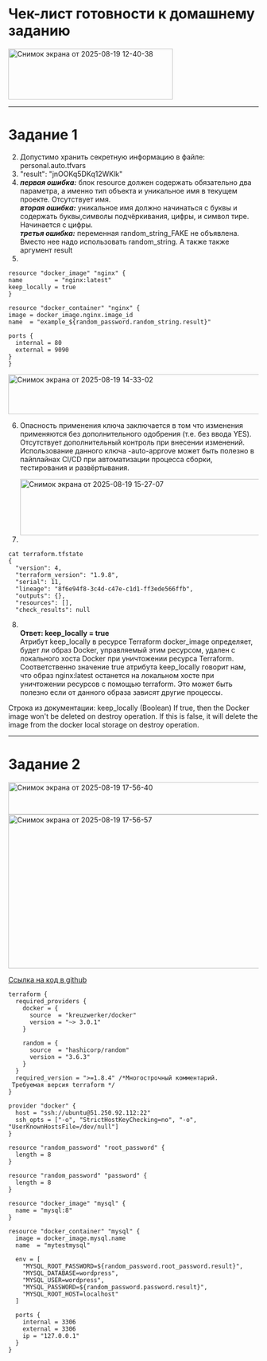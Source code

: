 # Чек-лист готовности к домашнему заданию

<img width="331" height="102" alt="Снимок экрана от 2025-08-19 12-40-38" src="https://github.com/user-attachments/assets/ac090a51-e02c-4b30-bdf6-ea7c8c5cc8a6" />

<hr>

# Задание 1

2. Допустимо хранить секретную информацию в файле: personal.auto.tfvars
3. "result": "jnOOKq5DKq12WKlk"
4. 
   ***первая ошибка:*** блок resource должен содержать обязательно два параметра, а именно тип объекта и уникальное имя в текущем проекте. Отсутствует имя.<br>
   ***вторая ошибка:*** уникальное имя должно начинаться с буквы и содержать буквы,символы подчёркивания, цифры, и символ тире. Начинается с цифры.<br>
   ***третья ошибка:*** переменная random_string_FAKE не объявлена. Вместо нее надо использовать random_string. А также также аргумент result 
5.  
  ```
resource "docker_image" "nginx" {
  name         = "nginx:latest"
  keep_locally = true
}

resource "docker_container" "nginx" {
  image = docker_image.nginx.image_id
  name  = "example_${random_password.random_string.result}"

  ports {
    internal = 80
    external = 9090
  }
}
  ```

<img width="1346" height="80" alt="Снимок экрана от 2025-08-19 14-33-02" src="https://github.com/user-attachments/assets/a2974bf2-205e-4e07-995d-7af1b8704f71" />

6. Опасность применения ключа заключается в том что изменения применяются без дополнительного одобрения (т.е. без ввода YES). Отсутствует дополнительный контроль при внесении изменений.
   Использование данного ключа -auto-approve может быть полезно в пайплайнах CI/CD при автоматизации процесса сборки, тестирования и развёртывания.

   <img width="1320" height="113" alt="Снимок экрана от 2025-08-19 15-27-07" src="https://github.com/user-attachments/assets/9c5064f5-11e8-4529-bec8-095ab78166fa" />

7.
```
cat terraform.tfstate
{
  "version": 4,
  "terraform_version": "1.9.8",
  "serial": 11,
  "lineage": "8f6e94f8-3c4d-c47e-c1d1-ff3ede566ffb",
  "outputs": {},
  "resources": [],
  "check_results": null
```

8. <br><b>Ответ: keep_locally = true</b> <br>
Атрибут keep_locally в ресурсе Terraform docker_image определяет, будет ли образ Docker, управляемый этим ресурсом, удален с локального хоста Docker при уничтожении ресурса Terraform.
Соответственно значение true атрибута keep_locally говорит нам, что образ nginx:latest останется на локальном хосте при уничтожении ресурсов с помощью terraform. Это может быть полезно
если от данного образа зависят другие процессы. 

Строка из документации:
keep_locally (Boolean) If true, then the Docker image won't be deleted on destroy operation. If this is false, it will delete the image from the docker local storage on destroy operation.
 
<hr>

# Задание 2

<img width="1336" height="65" alt="Снимок экрана от 2025-08-19 17-56-40" src="https://github.com/user-attachments/assets/d1fe87dc-cf74-4117-9451-554d51515c21" />

<img width="896" height="309" alt="Снимок экрана от 2025-08-19 17-56-57" src="https://github.com/user-attachments/assets/c5d15716-72db-4ee1-acb9-1cd243ffc1c0" />

[Ссылка на код в github](https://github.com/dreadsolnce/zad2)

```
terraform {
  required_providers {
    docker = {
      source  = "kreuzwerker/docker"
      version = "~> 3.0.1"
    }

    random = {
      source  = "hashicorp/random"
      version = "3.6.3"
    }
  }
  required_version = ">=1.8.4" /*Многострочный комментарий.
 Требуемая версия terraform */
}

provider "docker" {
  host = "ssh://ubuntu@51.250.92.112:22"
  ssh_opts = ["-o", "StrictHostKeyChecking=no", "-o", "UserKnownHostsFile=/dev/null"]
}

resource "random_password" "root_password" {
  length = 8
}

resource "random_password" "password" {
  length = 8
}

resource "docker_image" "mysql" {
  name = "mysql:8"
}

resource "docker_container" "mysql" {
  image = docker_image.mysql.name
  name  = "mytestmysql"

  env = [
    "MYSQL_ROOT_PASSWORD=${random_password.root_password.result}",
    "MYSQL_DATABASE=wordpress",
    "MYSQL_USER=wordpress",
    "MYSQL_PASSWORD=${random_password.password.result}",
    "MYSQL_ROOT_HOST=localhost"
  ]

  ports {
    internal = 3306
    external = 3306
    ip = "127.0.0.1"
  }
}
```
